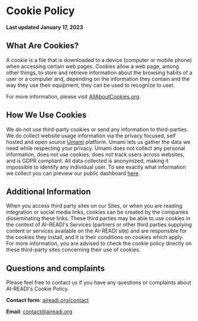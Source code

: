 # Cookie Policy

**Last updated January 17, 2023**

## What Are Cookies?

A cookie is a file that is downloaded to a device (computer or mobile phone) when accessing certain web pages. Cookies allow a web page, among other things, to store and retrieve information about the browsing habits of a user or a computer and, depending on the information they contain and the way they use their equipment, they can be used to recognize to user.

For more information, please visit [AllAboutCookies.org](https://www.allaboutcookies.org/).

## How We Use Cookies

We do not use third-party cookies or send any information to third-parties. We do collect website usage information via the privacy focused, self hosted and open source [Umami](https://umami.is/) platform. Umami lets us gather the data we need while respecting your privacy. Umami does not collect any personal information, does not use cookies, does not track users across websites, and is GDPR compliant. All data collected is anonymized, making it impossible to identify any individual user. To see exactly what information we collect you can preview our public dashboard [here](https://umami.fairdataihub.org/).

## Additional Information

When you access third party sites on our Sites, or when you are reading integration or social media links, cookies can be created by the companies disseminating these links. These third parties may be able to use cookies in the context of AI-READI's Services (partners or other third parties supplying content or services available on the AI-READI site) and are responsible for the cookies they install, and it is their conditions on cookies which apply. For more information, you are advised to check the cookie policy directly on these third-party sites concerning their use of cookies.

## Questions and complaints

Please feel free to contact us if you have any questions or complaints about AI-READI's Cookie Policy.

**Contact form**: [aireadi.org/contact](https://aireadi.org/contact)

**Email**: [contact@aireadi.org](mailto:contact@aireadi.org)
